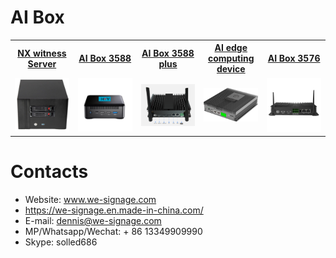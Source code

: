 # AI Box


<table textalign="center">
<tr>
    <th><a href="./nx/specification/nas-3588.jpg">NX witness Server</a></th>
    <th><a href="./3588-box/specification/3588-box-1.png">AI Box 3588</a></th>
     <th><a href="./3588-box/specification/3588-box-plus.png">AI Box 3588 plus</a></th>
    <th><a href="./ai-box/">AI edge computing device</a></th>
    <th><a href="./3576-box/specification/3576-box.png">AI Box 3576</a></th>
</tr>
<tr>
    <td width="20%"><a href="./nx/specification/nas-3588.jpg"><img src="./img/nx-box.jpg" width="300" height="auto"/></a></td>
     <td width="20%"><a href="./3588-box/specification/3588-box-1.png"><img src="./img/3588box-1.png" width="100%" height="auto"/></a></td>
        <td width="20%"><a href="./3588-box/specification/3588-box-plus.png"><img src="./img/3588-p.png" width="100%" height="auto"/></a></td>
    <td width="20%"><a href="./ai-box/"><img src="./img/ai-box.jpg" width="300" height="auto"/></a></td>
     <td width="20%"><a href="./3576-box/specification/3576-box.png"><img src="./img/3576-box.jpg" width="300" height="auto"/></a></td>
</tr>
</table>

# Contacts

- Website: www.we-signage.com
- https://we-signage.en.made-in-china.com/
- E-mail: dennis@we-signage.com
- MP/Whatsapp/Wechat: + 86 13349909990
- Skype: solled686
